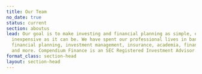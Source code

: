 ```yaml
---
title: Our Team
no_date: true
status: current
section: aboutus
lead: Our goal is to make investing and financial planning as simple, effective, and
  inexpensive as it can be. We have spent our professional lives in banking, credit,
  financial planning, investment management, insurance, academia, financial mathematics,
  and more. Compendium Finance is an SEC Registered Investment Advisor.
format_class: section-head
layout: section-head
---
```


